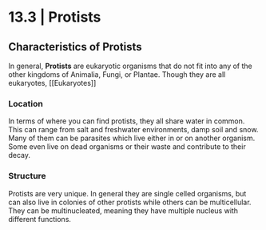 # 13.3 | Protists

## Characteristics of Protists
In general, **Protists** are eukaryotic organisms that do not fit into any of the other kingdoms of Animalia, Fungi, or Plantae. Though they are all eukaryotes, [[Eukaryotes]] 

### Location
In terms of where you can find protists, they all share water in common. This can range from salt and freshwater environments, damp soil and snow. Many of them can be parasites which live either in or on another organism. Some even live on dead organisms or their waste and contribute to their decay.

### Structure
Protists are very unique. In general they are single celled organisms, but can also live in colonies of other protists while others can be multicellular. They can be multinucleated, meaning they have multiple nucleus with different functions.